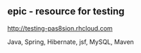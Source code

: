 epic - resource for testing
-
http://testing-pas8sion.rhcloud.com

Java, Spring, Hibernate, jsf, MySQL, Maven
